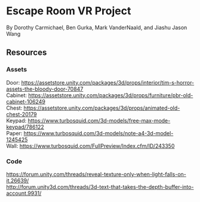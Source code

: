 # Escape Room VR Project
By Dorothy Carmichael, Ben Gurka, Mark VanderNaald, and Jiashu Jason Wang

## Resources
### Assets
Door:     https://assetstore.unity.com/packages/3d/props/interior/tim-s-horror-assets-the-bloody-door-70847  
Cabinet:  https://assetstore.unity.com/packages/3d/props/furniture/pbr-old-cabinet-106249  
Chest:    https://assetstore.unity.com/packages/3d/props/animated-old-chest-20179  
Keypad:   https://www.turbosquid.com/3d-models/free-max-mode-keypad/786122  
Paper:    https://www.turbosquid.com/3d-models/note-a4-3d-model-1245425  
Wall:     https://www.turbosquid.com/FullPreview/Index.cfm/ID/243350  
### Code
https://forum.unity.com/threads/reveal-texture-only-when-light-falls-on-it.26639/  
http://forum.unity3d.com/threads/3d-text-that-takes-the-depth-buffer-into-account.9931/  
